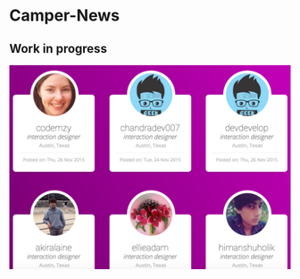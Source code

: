# Camper-News

## Work in progress

![alt](https://github.com/samcorin/Camper-News/raw/master/img/Bootsrtap_For_Beginners.png)
